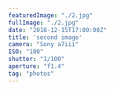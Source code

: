 ```yaml
---
featuredImage: "./2.jpg"
fullImage: "./2.jpg"
date: "2018-12-15T17:00:00Z"
title: 'second image'
camera: "Sony a7iii"
ISO: "100"
shutter: "1/100"
aperture: "f1.4"
tag: "photos"
---
```



